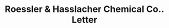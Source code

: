 ---
doi: 10.7916/D8DN5H5N
date_other: '1899'
date_other_textual: '1899'
form: correspondence
genre:
- Letters (correspondence)
name:
- Roessler & Hasslacher Chemical Co.
object_in_context_url: https://biggert.cul.columbia.edu/items/view/ave_biggert_01110
subject_hierarchical_geographic:
- New York, New York, United States
subject_name:
- Roessler & Hasslacher Chemical Co.
title: Roessler & Hasslacher Chemical Co.. Letter
sort_title: Roessler & Hasslacher Chemical Co.. Letter
call_number: ave_biggert_01110
coordinates:
- 40.71277777777778,-74.00583333333333
pid: ave_biggert_01110
identifiers: ave_biggert_01110
thumbnail: https://derivativo-1.library.columbia.edu/iiif/2/ldpd:344977/full/!256,256/0/native.jpg
permalink: /biggert/ave_biggert_01110/
layout: iiif-image-page
---